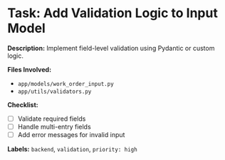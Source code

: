 # Task: Add Validation Logic to Input Model

**Description:**
Implement field-level validation using Pydantic or custom logic.

**Files Involved:**

- `app/models/work_order_input.py`
- `app/utils/validators.py`

**Checklist:**

- [ ] Validate required fields
- [ ] Handle multi-entry fields
- [ ] Add error messages for invalid input

**Labels:** `backend`, `validation`, `priority: high`
